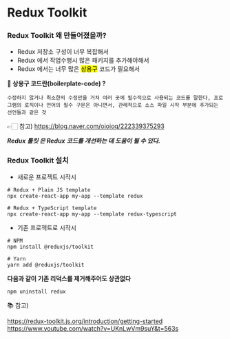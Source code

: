 # Redux Toolkit 

### **Redux Toolkit 왜 만들어졌을까?**

- Redux 저장소 구성이 너무 복잡해서
- Redux 에서 작업수행시 많은 패키지를 추가해야해서
- Redux 에서는 너무 많은 <mark>상용구</mark> 코드가 필요해서

**📌 상용구 코드란(boilerplate-code) ?**

    수정하지 않거나 최소한의 수정만을 거쳐 여러 곳에 필수적으로 사용되는 코드를 말한다, 프로그램의 로직이나 언어의 필수 구문은 아니면서, 관례적으로 소스 파일 시작 부분에 추가되는 선언들과 같은 것

👉🏻 참고) https://blog.naver.com/oioioq/222339375293

**_Redux 툴킷 은 Redux 코드를 개선하는 데 도움이 될 수 있다._**


### **Redux Toolkit 설치**

- 새로운 프로젝트 시작시

```
# Redux + Plain JS template
npx create-react-app my-app --template redux

# Redux + TypeScript template
npx create-react-app my-app --template redux-typescript
```

- 기존 프로젝트로 시작시
```
# NPM
npm install @reduxjs/toolkit

# Yarn
yarn add @reduxjs/toolkit
```

**다음과 같이 기존 리덕스를 제거해주어도 상관없다**

```
npm uninstall redux
```




📚 참고) 

https://redux-toolkit.js.org/introduction/getting-started
https://www.youtube.com/watch?v=UKnLwVm9suY&t=563s
